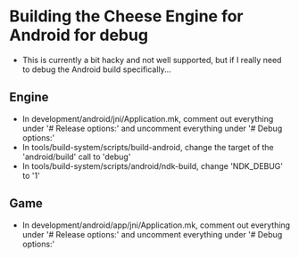 # Building the Cheese Engine for Android for debug

* This is currently a bit hacky and not well supported, but if I really need to debug the Android build specifically...

## Engine

* In development/android/jni/Application.mk, comment out everything under '# Release options:' and uncomment everything
under '# Debug options:'
* In tools/build-system/scripts/build-android, change the target of the 'android/build' call to 'debug'
* In tools/build-system/scripts/android/ndk-build, change 'NDK_DEBUG' to '1'

## Game

* In development/android/app/jni/Application.mk, comment out everything under '# Release options:' and uncomment
everything under '# Debug options:'
